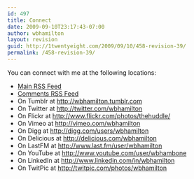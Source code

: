 ```yaml
---
id: 497
title: Connect
date: 2009-09-10T23:17:43-07:00
author: wbhamilton
layout: revision
guid: http://1twentyeight.com/2009/09/10/458-revision-39/
permalink: /458-revision-39/
---
```

You can connect with me at the following locations:

<ul class="connect">
  <li class="rss32">
    <a href="http://feeds2.feedburner.com/1twentyeight" title="Posts RSS">Main RSS Feed</a>
  </li>
  <li class="rss32">
    <a href="" title="Comments RSS">Comments RSS Feed</a>
  </li>
  <li class="tumblr32">
    On Tumblr <span class="low">at</span> <a href="http://wbhamilton.tumblr.com" title="Tumblr">http://wbhamilton.tumblr.com</a>
  </li>
  <li class="twitter32">
    On Twitter <span class="low">at</span> <a href="http://twitter.com/wbhamilton" title="Twitter">http://twitter.com/wbhamilton</a>
  </li>
  <li class="flickr32">
    On Flickr <span class="low">at</span> <a href="http://www.flickr.com/photos/thehuddle/" title="Flickr">http://www.flickr.com/photos/thehuddle/</a>
  </li>
  <li class="vimeo32">
    On Vimeo <span class="low">at</span> <a href="http://vimeo.com/wbhamilton" title="Vimeo">http://vimeo.com/wbhamilton</a>
  </li>
  <li class="digg32">
    On Digg <span class="low">at</span> <a href="http://digg.com/users/wbhamilton" title="Digg">http://digg.com/users/wbhamilton</a>
  </li>
  <li class="delicious32">
    On Delicious <span class="low">at</span> <a href="http://delicious.com/wbhamilton" title="Delicious">http://delicious.com/wbhamilton</a>
  </li>
  <li class="lastfm32">
    On LastFM <span class="low">at</span> <a href="http://www.last.fm/user/wbhamilton" title="lastfm">http://www.last.fm/user/wbhamilton</a>
  </li>
  <li class="youtube32">
    On YouTube <span class="low">at</span> <a href="http://www.youtube.com/user/wbhambone" title="YouTube">http://www.youtube.com/user/wbhambone</a>
  </li>
  <li class="linkedin32">
    On LinkedIn <span class="low">at</span> <a href="http://www.linkedin.com/in/wbhamilton" title="LinkedIn">http://www.linkedin.com/in/wbhamilton</a>
  </li>
  <li class="twitpic32">
    On TwitPic <span class="low">at</span> <a href="http://twitpic.com/photos/wbhamilton" title="TwitPic">http://twitpic.com/photos/wbhamilton</a>
  </li>
</ul>